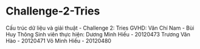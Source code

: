 # Challenge-2-Tries
Cấu trúc dữ liệu và giải thuật - Challenge 2: Tries
GVHD: Văn Chí Nam - Bùi Huy Thông
Sinh viên thực hiện:
Dương Minh Hiếu - 20120473
Trương Văn Hào - 20120471
Võ Minh Hiếu - 20120480
